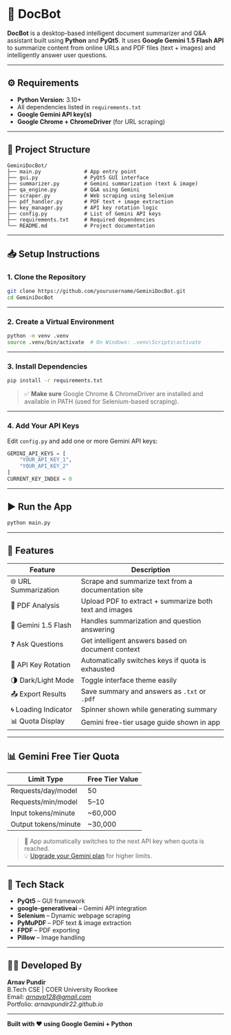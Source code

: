 
# 📘 DocBot

**DocBot** is a desktop-based intelligent document summarizer and Q&A assistant built using **Python** and **PyQt5**. It uses **Google Gemini 1.5 Flash API** to summarize content from online URLs and PDF files (text + images) and intelligently answer user questions.

---

## ⚙️ Requirements

- **Python Version:** 3.10+
- All dependencies listed in `requirements.txt`
- **Google Gemini API key(s)**
- **Google Chrome + ChromeDriver** (for URL scraping)

---

## 📁 Project Structure

```
GeminiDocBot/
├── main.py              # App entry point
├── gui.py               # PyQt5 GUI interface
├── summarizer.py        # Gemini summarization (text & image)
├── qa_engine.py         # Q&A using Gemini
├── scraper.py           # Web scraping using Selenium
├── pdf_handler.py       # PDF text + image extraction
├── key_manager.py       # API key rotation logic
├── config.py            # List of Gemini API keys
├── requirements.txt     # Required dependencies
└── README.md            # Project documentation
```

---

## 📥 Setup Instructions

### 1. Clone the Repository

```bash
git clone https://github.com/yourusername/GeminiDocBot.git
cd GeminiDocBot
```

---

### 2. Create a Virtual Environment

```bash
python -m venv .venv
source .venv/bin/activate  # On Windows: .venv\Scripts\activate
```

---

### 3. Install Dependencies

```bash
pip install -r requirements.txt
```

> ✅ **Make sure** Google Chrome & ChromeDriver are installed and available in PATH (used for Selenium-based scraping).

---

### 4. Add Your API Keys

Edit `config.py` and add one or more Gemini API keys:

```python
GEMINI_API_KEYS = [
    "YOUR_API_KEY_1",
    "YOUR_API_KEY_2"
]
CURRENT_KEY_INDEX = 0
```

---

## ▶️ Run the App

```bash
python main.py
```

---

## 🔧 Features

| Feature               | Description |
|----------------------|-------------|
| 🌐 URL Summarization | Scrape and summarize text from a documentation site |
| 📂 PDF Analysis      | Upload PDF to extract + summarize both text and images |
| 🧠 Gemini 1.5 Flash  | Handles summarization and question answering |
| ❓ Ask Questions      | Get intelligent answers based on document context |
| 🔁 API Key Rotation  | Automatically switches keys if quota is exhausted |
| 🌗 Dark/Light Mode   | Toggle interface theme easily |
| 📤 Export Results    | Save summary and answers as `.txt` or `.pdf` |
| 🌀 Loading Indicator | Spinner shown while generating summary |
| 📊 Quota Display     | Gemini free-tier usage guide shown in app |

---

## 📊 Gemini Free Tier Quota

| Limit Type                | Free Tier Value |
|---------------------------|-----------------|
| Requests/day/model        | 50              |
| Requests/min/model        | 5–10            |
| Input tokens/minute       | ~60,000         |
| Output tokens/minute      | ~30,000         |

> 🔁 App automatically switches to the next API key when quota is reached.  
> 💡 [Upgrade your Gemini plan](https://ai.google.dev/pricing) for higher limits.

---

## 🧠 Tech Stack

- **PyQt5** – GUI framework  
- **google-generativeai** – Gemini API integration  
- **Selenium** – Dynamic webpage scraping  
- **PyMuPDF** – PDF text & image extraction  
- **FPDF** – PDF exporting  
- **Pillow** – Image handling  

---

## 👨‍💻 Developed By

**Arnav Pundir**  
B.Tech CSE | COER University Roorkee  
Email: *arnavp128@gmail.com*  
Portfolio: *arnavpundir22.github.io*  

---

**Built with ❤️ using Google Gemini + Python**
